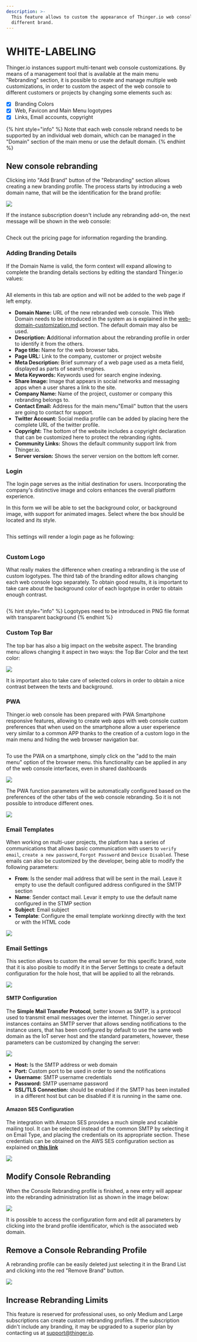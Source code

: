 ```yaml
---
description: >-
  This feature allows to custom the appearance of Thinger.io web console to a
  different brand.
---
```


# WHITE-LABELING

Thinger.io instances support multi-tenant web console customizations. By means of a management tool that is available at the main menu "Rebranding" section, it is possible to create and manage multiple web customizations, in order to custom the aspect of the web console to different customers or projects by changing some elements such as:

* [x] Branding Colors
* [x] Web, Favicon and Main Menu logotypes
* [x] Links, Email accounts, copyright

{% hint style="info" %}
Note that each web console rebrand needs to be supported by an individual web domain, which can be managed in the "Domain" section of the main menu or use the default domain.
{% endhint %}

## New console rebranding

Clicking into "Add Brand" button of the "Rebranding" section allows creating a new branding profile. The process starts by introducing a web domain name, that will be the identification for the brand profile:

![](<../.gitbook/assets/image (148).png>)

If the instance subscription doesn't include any rebranding add-on, the next message will be shown in the web console: &#x20;

<figure><img src="../.gitbook/assets/brands_upgrade.png" alt=""><figcaption></figcaption></figure>

Check out the pricing page for information regarding the branding.

### Adding Branding Details

If the Domain Name is valid, the form context will expand allowing to complete the branding details sections by editing the standard Thinger.io values:

<figure><img src="../.gitbook/assets/brands_information.png" alt=""><figcaption></figcaption></figure>

All elements in this tab are option and will not be added to the web page if left empty.

* **Domain Name:** URL of the new rebranded web console. This Web Domain needs to be introduced in the system as is explained in the [web-domain-customization.md](web-domain-customization.md "mention") section.  The default domain may also be used.
* **Description: A**dditional information about the rebranding profile in order to identify it from the others.
* **Page title:** Name for the web browser tabs.
* **Page URL:** Link to the company, customer or project website
* **Meta Description:** Brief summary of a web page used as a meta field, displayed as parts of search engines.
* **Meta Keywords:** Keywords used for search engine indexing.
* **Share Image:** Image that appears in social networks and messaging apps when a user shares a link to the site.
* **Company Name:** Name of the project, customer or company this rebranding belongs to.&#x20;
* **Contact Email:** Address for the main menu"Email" button that the users are going to contact for support.
* **Twitter Account:**  Social media profile can be added by placing here the complete URL of the twitter profile.
* **Copyright:** The bottom of the website includes a copyright declaration that can be customized here to protect the rebranding rights.&#x20;
* **Community Links:** Shows the default community support link from Thinger.io.
* **Server version:** Shows the server version on the bottom left corner.

### Login

The login page serves as the initial destination for users. Incorporating the company's distinctive image and colors enhances the overall platform experience.

In this form we will be able to set the background color, or background image, with support for animated images. Select where the box should be located and its style.

<figure><img src="../.gitbook/assets/brands_login_form.png" alt=""><figcaption></figcaption></figure>

This settings will render a login page as he following:

<figure><img src="../.gitbook/assets/brands_login.png" alt=""><figcaption></figcaption></figure>

### Custom Logo

What really makes the difference when creating a rebranding is the use of custom logotypes. The third tab of the branding editor allows changing each web console logo separately. To obtain good results, it is important to take care about the background color of each logotype in order to obtain enough contrast.

<figure><img src="../.gitbook/assets/brands_logos.png" alt=""><figcaption></figcaption></figure>

{% hint style="info" %}
Logotypes need to be introduced in PNG file format with transparent background&#x20;
{% endhint %}

### **Custom Top Bar**

The top bar has also a big impact on the website aspect. The branding menu allows changing it aspect in two ways: the Top Bar Color and the text color:

![](<../.gitbook/assets/image (112).png>)

It is important also to take care of selected colors in order to obtain a nice contrast between the texts and background.&#x20;

### **PWA**

Thinger.io web console has been prepared with PWA Smartphone responsive features, allowing to create web apps with web console custom preferences that when used on the smartphone allow a user experience very similar to a common APP thanks to the creation of a custom logo in the main menu and hiding the web browser navigation bar.

<figure><img src="../.gitbook/assets/brands_pwa.png" alt=""><figcaption></figcaption></figure>

To use the PWA on a smartphone, simply click on the "add to the main menu" option of the browser menu. this functionality can be applied in any of the web console interfaces, even in shared dashboards

![](<../.gitbook/assets/image (361).png>)

The PWA function parameters will be automatically configured based on the preferences of the other tabs of the web console rebranding. So it is not possible to introduce different ones. &#x20;

![](<../.gitbook/assets/image (384).png>)

### Email Templates

When working on multi-user projects, the platform has a series of communications that allows basic communication with users to `verify email`, `create a new password`, `Forgot Password` and `Device Disabled`. These emails can also be customized by the developer, being able to modify the following parameters:

* **From**: Is the sender mail address that will be sent in the mail. Leave it empty to use the default configured address configured in the SMTP section
* **Name**: Sender contact mail. Levar it empty to use the default name configured in the STMP section
* **Subject**: Email subject
* **Template**:  Configure the email template workinng directly with the text or with the HTML code

![](<../.gitbook/assets/image (577).png>)

### Email Settings

This section allows to custom the email server for this specific brand, note that it is also posible to modify it in the Server Settings to create a default configuration for the hole host, that will be applied to all the rebrands.&#x20;

![](<../.gitbook/assets/image (573).png>)

#### SMTP Configuration

The **Simple Mail Transfer Protocol**, better known as SMTP, is a protocol used to transmit email messages over the internet. Thinger.io server instances contains an SMTP server that allows sending notifications to the instance users, that has been configured by default to use the same web domain as the IoT server host and the standard parameters, however,  these parameters can be customized by changing the server:

![](<../.gitbook/assets/image (539).png>)

* **Host:** Is the SMTP address or web domain
* **Port:** Custom port to be used in order to send the notifications
* **Username**: SMTP username credentials&#x20;
* **Password:** SMTP username password
* **SSL/TLS** **Connection:** should be enabled if the SMTP has been installed in a different host but can be disabled if it is running in the same one.

#### Amazon SES Configuration

The integration with Amazon SES provides a much simple and scalable mailing tool. It can be selected instead of the common SMTP by selecting it on Email Type, and placing the credentials on its appropriate section. These credentials can be obtained on the AWS SES configuration section as explained on[ **this link**](https://ongage.atlassian.net/wiki/spaces/HELP/pages/13795743/Amazon+SES+Setup+Tutorial)

![](<../.gitbook/assets/image (584).png>)

## **Modify Console Rebranding**

When the Console Rebranding profile is finished, a new entry will appear into the rebranding administration list as shown in the image below:

![](<../.gitbook/assets/image (142).png>)

It is possible to access the configuration form and edit all parameters by clicking into the brand profile identificator, which is the associated web domain.

## Remove a Console Rebranding Profile

A rebranding profile can be easily deleted just selecting it in the Brand List and clicking into the red "Remove Brand" button.

![](<../.gitbook/assets/image (125).png>)

## Increase Rebranding Limits&#x20;

This feature is reserved for professional uses, so only Medium and Large subscriptions can create custom rebranding profiles. If the subscription didn't include any branding, it may be upgraded to a superior plan by contacting us at support@thinger.io.
